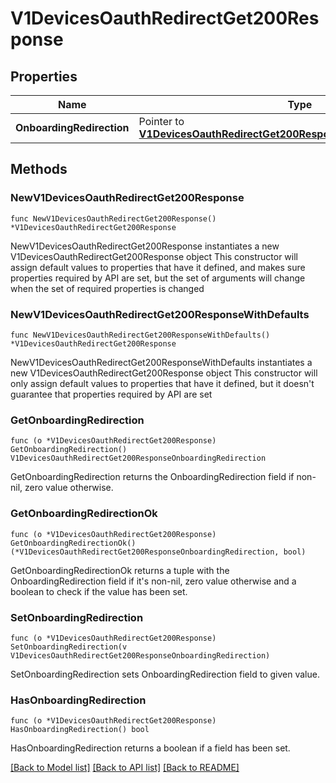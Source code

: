 # V1DevicesOauthRedirectGet200Response

## Properties

Name | Type | Description | Notes
------------ | ------------- | ------------- | -------------
**OnboardingRedirection** | Pointer to [**V1DevicesOauthRedirectGet200ResponseOnboardingRedirection**](V1DevicesOauthRedirectGet200ResponseOnboardingRedirection.md) |  | [optional] 

## Methods

### NewV1DevicesOauthRedirectGet200Response

`func NewV1DevicesOauthRedirectGet200Response() *V1DevicesOauthRedirectGet200Response`

NewV1DevicesOauthRedirectGet200Response instantiates a new V1DevicesOauthRedirectGet200Response object
This constructor will assign default values to properties that have it defined,
and makes sure properties required by API are set, but the set of arguments
will change when the set of required properties is changed

### NewV1DevicesOauthRedirectGet200ResponseWithDefaults

`func NewV1DevicesOauthRedirectGet200ResponseWithDefaults() *V1DevicesOauthRedirectGet200Response`

NewV1DevicesOauthRedirectGet200ResponseWithDefaults instantiates a new V1DevicesOauthRedirectGet200Response object
This constructor will only assign default values to properties that have it defined,
but it doesn't guarantee that properties required by API are set

### GetOnboardingRedirection

`func (o *V1DevicesOauthRedirectGet200Response) GetOnboardingRedirection() V1DevicesOauthRedirectGet200ResponseOnboardingRedirection`

GetOnboardingRedirection returns the OnboardingRedirection field if non-nil, zero value otherwise.

### GetOnboardingRedirectionOk

`func (o *V1DevicesOauthRedirectGet200Response) GetOnboardingRedirectionOk() (*V1DevicesOauthRedirectGet200ResponseOnboardingRedirection, bool)`

GetOnboardingRedirectionOk returns a tuple with the OnboardingRedirection field if it's non-nil, zero value otherwise
and a boolean to check if the value has been set.

### SetOnboardingRedirection

`func (o *V1DevicesOauthRedirectGet200Response) SetOnboardingRedirection(v V1DevicesOauthRedirectGet200ResponseOnboardingRedirection)`

SetOnboardingRedirection sets OnboardingRedirection field to given value.

### HasOnboardingRedirection

`func (o *V1DevicesOauthRedirectGet200Response) HasOnboardingRedirection() bool`

HasOnboardingRedirection returns a boolean if a field has been set.


[[Back to Model list]](../README.md#documentation-for-models) [[Back to API list]](../README.md#documentation-for-api-endpoints) [[Back to README]](../README.md)


